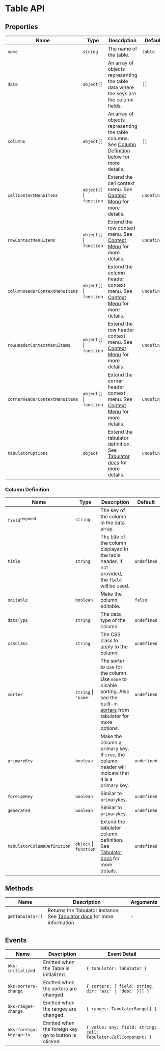 # Table API

## Properties

| Name                           | Type                     | Description                                                                                                             | Default     |
| ------------------------------ | ------------------------ | ----------------------------------------------------------------------------------------------------------------------- | ----------- |
| `name`                         | `string`                 | The name of the table.                                                                                                  | `table`     |
| `data`                         | `object[]`               | An array of objects representing the table data where the keys are the column fields.                                   | `[]`        |
| `columns`                      | `object[]`               | An array of objects representing the table columns. See [Column Definition](#column-definition) below for more details. | `[]`        |
| `cellContextMenuItems`         | `object[]` \| `function` | Extend the cell context menu. See [Context Menu][context-menu] for more details.                                        | `undefined` |
| `rowContextMenuItems`          | `object[]` \| `function` | Extend the row context menu. See [Context Menu][context-menu] for more details.                                         | `undefined` |
| `columnHeaderContextMenuItems` | `object[]` \| `function` | Extend the column header context menu. See [Context Menu][context-menu] for more details.                               | `undefined` |
| `rowHeaderContextMenuItems`    | `object[]` \| `function` | Extend the row header context menu. See [Context Menu][context-menu] for more details.                                  | `undefined` |
| `cornerHeaderContextMenuItems` | `object[]` \| `function` | Extend the corner header context menu. See [Context Menu][context-menu] for more details.                               | `undefined` |
| `tabulatorOptions`             | `object`                 | Extend the tabulator definition. See [Tabulator docs](https://tabulator.info/docs/6.3/options) for more details.        | `undefined` |

### Column Definition

| Name                        | Type                   | Description                                                                                                                                                                          | Default     |
| --------------------------- | ---------------------- | ------------------------------------------------------------------------------------------------------------------------------------------------------------------------------------ | ----------- |
| `field`<sup>required</sup>  | `string`               | The key of the column in the data array.                                                                                                                                             |             |
| `title`                     | `string`               | The title of the column displayed in the table header. If not provided, the `field` will be used.                                                                                    | `undefined` |
| `editable`                  | `boolean`              | Make the column editable.                                                                                                                                                            | `false`     |
| `dataType`                  | `string`               | The data type of the column.                                                                                                                                                         | `undefined` |
| `cssClass`                  | `string`               | The CSS class to apply to the column.                                                                                                                                                | `undefined` |
| `sorter`                    | `string` \| `'none'`   | The sorter to use for the column. Use `none` to disable sorting. Also see the [built-in sorters](https://tabulator.info/docs/6.3/sort#func-builtin) from tabulator for more options. | `undefined` |
| `primaryKey`                | `boolean`              | Make the column a primary key. If `true`, the column header will indicate that it is a primary key.                                                                                  | `undefined` |
| `foreignKey`                | `boolean`              | Similar to `primaryKey`.                                                                                                                                                             | `undefined` |
| `generated`                 | `boolean`              | Similar to `primaryKey`.                                                                                                                                                             | `undefined` |
| `tabulatorColumnDefinition` | `object` \| `function` | Extend the tabulator column definition. See [Tabulator docs](https://tabulator.info/docs/6.3/columns#definition) for more details.                                                   | `undefined` |

## Methods

| Name             | Description                                                                                                        | Arguments |
| ---------------- | ------------------------------------------------------------------------------------------------------------------ | --------- |
| `getTabulator()` | Returns the Tabulator instance. See [Tabulator docs](https://tabulator.info/docs/6.3/update) for more information. | -         |

## Events

| Name                    | Description                                           | Event Detail                                                    |
| ----------------------- | ----------------------------------------------------- | --------------------------------------------------------------- |
| `bks-initialized`       | Emitted when the Table is initialized.                | `{ tabulator: Tabulator }`                                      |
| `bks-sorters-change`    | Emitted when the sorters are changed.                 | `{ sorters: { field: string, dir: 'asc' \| 'desc' }[] }`        |
| `bks-ranges-change`     | Emitted when the ranges are changed.                  | `{ ranges: TabulatorRange[] }`                                  |
| `bks-foreign-key-go-to` | Emitted when the foreign key go to button is clicked. | `{ value: any; field: string; cell: Tabulator.CellComponent; }` |

[context-menu]: ../context-menu.md
